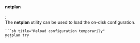 #### netplan
:   
    The **netplan** utility can be used to load the on-disk configuration.

    ```sh title="Reload configuration temporarily"
    netplan try
    ```
    